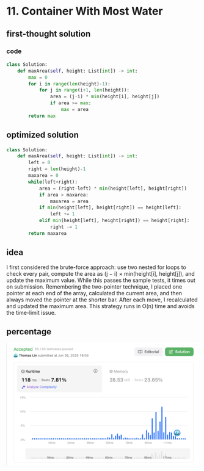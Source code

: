 # 11. Container With Most Water
## first-thought solution
### code
```python
class Solution:
    def maxArea(self, height: List[int]) -> int:
        max = 0
        for i in range(len(height)-1):
            for j in range(i+1, len(height)):
                area = (j-i) * min(height[i], height[j])
                if area >= max:
                    max = area
        return max

```
## optimized solution
```python
class Solution:
    def maxArea(self, height: List[int]) -> int:
        left = 0
        right = len(height)-1
        maxarea = 0
        while(left<right):
            area = (right-left) * min(height[left], height[right])
            if area > maxarea:
                maxarea = area
            if min(height[left], height[right]) == height[left]:
                left += 1
            elif min(height[left], height[right]) == height[right]:
                right -= 1
        return maxarea
```
## idea
I first considered the brute-force approach: use two nested for loops to check every pair, compute the area as (j − i) × min(height[i], height[j]), and update the maximum value. While this passes the sample tests, it times out on submission.
Remembering the two-pointer technique, I placed one pointer at each end of the array, calculated the current area, and then always moved the pointer at the shorter bar. After each move, I recalculated and updated the maximum area. This strategy runs in O(n) time and avoids the time-limit issue.
## percentage
![](/assetPic/container.png)